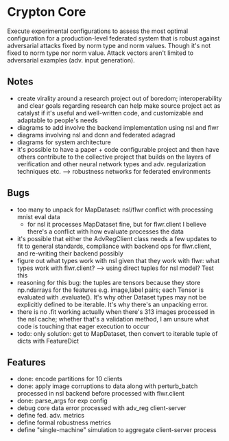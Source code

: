 # Crypton Core
Execute experimental configurations to assess the most optimal configuration for a production-level federated system that is robust against adversarial attacks fixed by norm type and norm values. Though it's not fixed to norm type nor norm value. Attack vectors aren't limited to adversarial examples (adv. input generation).


## Notes
- create virality around a research project out of boredom; interoperability and clear goals regarding research can help make source project act as catalyst if it's useful and well-written code, and customizable and adaptable to people's needs
- diagrams to add involve the backend implementation using nsl and flwr
- diagrams involving nsl and dcnn and federated adagrad
- diagrams for system architecture
- it's possible to have a paper + code configurable project and then have others contribute to the collective project that builds on the layers of verification and other neural network types and adv. regularization techniques etc. --> robustness networks for federated environments


## Bugs
- too many to unpack for MapDataset: nsl/flwr conflict with processing mnist eval data
    - for nsl it processes MapDataset fine, but for flwr.client I believe there's a conflict with how evaluate processes the data
- it's possible that either the AdvRegClient class needs a few updates to fit to general standards, compliance with backend ops for flwr.client, and re-writing their backend possibly
- figure out what types work with nsl given that they work with flwr: what types work with flwr.client? --> using direct tuples for nsl model? Test this
- reasoning for this bug: the tuples are tensors because they store np.ndarrays for the features e.g. image,label pairs; each Tensor is evaluated with .evaluate(). It's why other Dataset types may not be explicitly defined to be iterable. It's why there's an unpacking error.
- there is no .fit working actually when there's 313 images processed in the nsl cache; whether that's a validation method, I am unsure what code is touching that eager execution to occur
- todo: only solution: get to MapDataset, then convert to iterable tuple of dicts with FeatureDict


## Features
- done: encode partitions for 10 clients
- done: apply image corruptions to data along with perturb_batch processed in nsl backend before processed with flwr.client
- done: parse_args for exp config
- debug core data error processed with adv_reg client-server 
- define fed. adv. metrics
- define formal robustness metrics
- define "single-machine" simulation to aggregate client-server process

